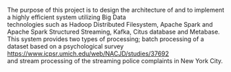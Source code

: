 The purpose of this project is to design the architecture of and to implement a highly efficient system utilizing Big Data <br>
technologies such as Hadoop Distributed Filesystem, Apache Spark and Apache Spark Structured Streaming, Kafka, Citus database and Metabase.<br>
This system provides two types of processing; batch processing of a dataset based on a psychological survey https://www.icpsr.umich.edu/web/NACJD/studies/37692 <br>
and stream processing of the streaming police complaints in New York City.
